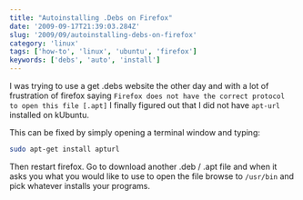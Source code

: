 ```yaml
---
title: "Autoinstalling .Debs on Firefox"
date: '2009-09-17T21:39:03.284Z'
slug: '2009/09/autoinstalling-debs-on-firefox'
category: 'linux'
tags: ['how-to', 'linux', 'ubuntu', 'firefox']
keywords: ['debs', 'auto', 'install']
---
```


I was trying to use a get .debs website the other day and with a lot of frustration of firefox saying `Firefox does not have the correct protocol to open this file [.apt]` I finally figured out that I did not have `apt-url` installed on kUbuntu.

This can be fixed by simply opening a terminal window and typing:
```bash
sudo apt-get install apturl
```
Then restart firefox. Go to download another .deb / .apt file and when it asks you what you would like to use to open the file browse to `/usr/bin` and pick whatever installs your programs.